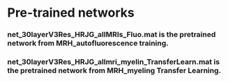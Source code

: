 # Pre-trained networks

### net_30layerV3Res_HRJG_allMRIs_Fluo.mat is the pretrained network from MRH_autofluorescence training.

### net_30layerV3Res_HRJG_allmri_myelin_TransferLearn.mat is the pretrained network from MRH_myeling Transfer Learning.

